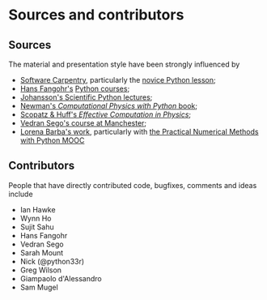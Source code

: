 # Sources and contributors

## Sources

The material and presentation style have been strongly influenced by

* [Software Carpentry](http://software-carpentry.org/), particularly the [novice Python lesson](https://github.com/swcarpentry/python-novice-inflammation);
* [Hans Fangohr's](http://www.southampton.ac.uk/~fangohr/) [Python courses](http://www.southampton.ac.uk/~fangohr/training/python/);
* [Johansson's Scientific Python lectures](https://github.com/jrjohansson/scientific-python-lectures);
* [Newman's *Computational Physics with Python* book](http://www-personal.umich.edu/~mejn/computational-physics/);
* [Scopatz & Huff's *Effective Computation in Physics*](http://physics.codes/);
* [Vedran Sego's course at Manchester](http://www.maths.manchester.ac.uk/~vsego/teaching.php);
* [Lorena Barba's work](http://lorenabarba.com/), particularly with [the Practical Numerical Methods with Python MOOC](https://github.com/numerical-mooc/numerical-mooc)

## Contributors

People that have directly contributed code, bugfixes, comments and ideas include

* Ian Hawke
* Wynn Ho
* Sujit Sahu
* Hans Fangohr
* Vedran Sego
* Sarah Mount
* Nick (@python33r)
* Greg Wilson
* Giampaolo d'Alessandro
* Sam Mugel
